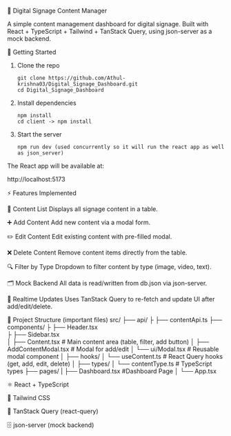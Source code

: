 📑 Digital Signage Content Manager

A simple content management dashboard for digital signage.
Built with React + TypeScript + Tailwind + TanStack Query, using json-server as a mock backend.

🚀 Getting Started
1. Clone the repo
     
       git clone https://github.com/Athul-krishna03/Digital_Signage_Dashboard.git
       cd Digital_Signage_Dashboard

2. Install dependencies

       npm install
       cd client -> npm install
  

4. Start the server
    
       npm run dev (used concurrently so it will run the react app as well as json_server)


The React app will be available at:

http://localhost:5173

⚡ Features Implemented

📄 Content List
Displays all signage content in a table.

➕ Add Content
Add new content via a modal form.

✏️ Edit Content
Edit existing content with pre-filled modal.

❌ Delete Content
Remove content items directly from the table.

🔍 Filter by Type
Dropdown to filter content by type (image, video, text).

🗂 Mock Backend
All data is read/written from db.json via json-server.

🔄 Realtime Updates
Uses TanStack Query to re-fetch and update UI after add/edit/delete.

📂 Project Structure (important files)
src/
 ├── api/
 ├    ├── contentApi.ts
 ├── components/
 ├    ├── Header.tsx  
 ├    ├── Sidebar.tsx  
 │    ├── Content.tsx          # Main content area (table, filter, add button)
 │    ├── AddContentModal.tsx  # Modal for add/edit
 │    └── ui/Modal.tsx         # Reusable modal component
 │
 ├── hooks/
 │    └── useContent.ts        # React Query hooks (get, add, edit, delete)
 │
 ├── types/
 │    └── contentType.ts       # TypeScript types
 ├── pages/
 |    ├── Dashboard.tsx        #Dashboard Page
 │
 └── App.tsx

⚛️ React + TypeScript

🎨 Tailwind CSS

🔄 TanStack Query (react-query)

🗄 json-server (mock backend)
